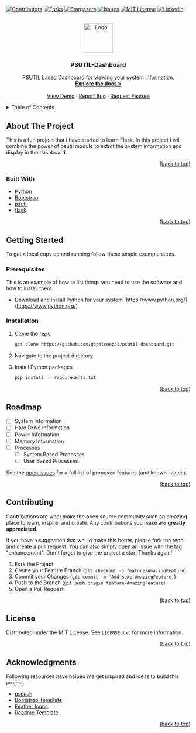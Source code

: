 <!-- Improved compatibility of back to top link: See: https://github.com/othneildrew/Best-README-Template/pull/73 -->
<a name="readme-top"></a>
<!--
*** Thanks for checking out the Best-README-Template. If you have a suggestion
*** that would make this better, please fork the repo and create a pull request
*** or simply open an issue with the tag "enhancement".
*** Don't forget to give the project a star!
*** Thanks again! Now go create something AMAZING! :D
-->



<!-- PROJECT SHIELDS -->
<!--
*** I'm using markdown "reference style" links for readability.
*** Reference links are enclosed in brackets [ ] instead of parentheses ( ).
*** See the bottom of this document for the declaration of the reference variables
*** for contributors-url, forks-url, etc. This is an optional, concise syntax you may use.
*** https://www.markdownguide.org/basic-syntax/#reference-style-links
-->
[![Contributors][contributors-shield]][contributors-url]
[![Forks][forks-shield]][forks-url]
[![Stargazers][stars-shield]][stars-url]
[![Issues][issues-shield]][issues-url]
[![MIT License][license-shield]][license-url]
[![LinkedIn][linkedin-shield]][linkedin-url]



<!-- PROJECT LOGO -->
<br />
<div align="center">
  <a href="https://github.com/gopalcnepal/psutil-dashboard">
    <img src="images/logo.png" alt="Logo" width="80" height="80">
  </a>

<h3 align="center">PSUTIL-Dashboard</h3>

  <p align="center">
    PSUTIL based Dashboard for viewing your system information.
    <br />
    <a href="https://github.com/gopalcnepal/psutil-dashboard"><strong>Explore the docs »</strong></a>
    <br />
    <br />
    <a href="https://github.com/gopalcnepal/psutil-dashboard">View Demo</a>
    ·
    <a href="https://github.com/gopalcnepal/psutil-dashboard/issues">Report Bug</a>
    ·
    <a href="https://github.com/gopalcnepal/psutil-dashboard/issues">Request Feature</a>
  </p>
</div>



<!-- TABLE OF CONTENTS -->
<details>
  <summary>Table of Contents</summary>
  <ol>
    <li>
      <a href="#about-the-project">About The Project</a>
      <ul>
        <li><a href="#built-with">Built With</a></li>
      </ul>
    </li>
    <li>
      <a href="#getting-started">Getting Started</a>
      <ul>
        <li><a href="#prerequisites">Prerequisites</a></li>
        <li><a href="#installation">Installation</a></li>
      </ul>
    </li>
    <li><a href="#usage">Usage</a></li>
    <li><a href="#roadmap">Roadmap</a></li>
    <li><a href="#contributing">Contributing</a></li>
    <li><a href="#license">License</a></li>
    <li><a href="#contact">Contact</a></li>
    <li><a href="#acknowledgments">Acknowledgments</a></li>
  </ol>
</details>



<!-- ABOUT THE PROJECT -->
## About The Project

This is a fun project that I have started to learn Flask. In this project I will combine the power of psutil module to extrct the system information and display in the dashboard.

<p align="right">(<a href="#readme-top">back to top</a>)</p>



### Built With

* [Python](https://www.python.org/)
* [Bootstrap][Bootstrap-url]
* [psutil](https://github.com/giampaolo/psutil)
* [flask](https://flask.palletsprojects.com/)

<p align="right">(<a href="#readme-top">back to top</a>)</p>



<!-- GETTING STARTED -->
## Getting Started

To get a local copy up and running follow these simple example steps.

### Prerequisites

This is an example of how to list things you need to use the software and how to install them.
* Download and install Python for your system [https://www.python.org/](https://www.python.org/)

### Installation

1. Clone the repo
   ```sh
   git clone https://github.com/gopalcnepal/psutil-dashboard.git
   ```
2. Navigate to the project directory

3. Install Python packages
   ```sh
   pip install -r requirements.txt
   ```

<p align="right">(<a href="#readme-top">back to top</a>)</p>


<!-- ROADMAP -->
## Roadmap

- [ ] System Information
- [ ] Hard Drive Information
- [ ] Power Information
- [ ] Memory Information
- [ ] Processes 
    - [ ] System Based Processes
    - [ ] User Based Processes

See the [open issues](https://github.com/gopalcnepal/psutil-dashboard/issues) for a full list of proposed features (and known issues).

<p align="right">(<a href="#readme-top">back to top</a>)</p>



<!-- CONTRIBUTING -->
## Contributing

Contributions are what make the open source community such an amazing place to learn, inspire, and create. Any contributions you make are **greatly appreciated**.

If you have a suggestion that would make this better, please fork the repo and create a pull request. You can also simply open an issue with the tag "enhancement".
Don't forget to give the project a star! Thanks again!

1. Fork the Project
2. Create your Feature Branch (`git checkout -b feature/AmazingFeature`)
3. Commit your Changes (`git commit -m 'Add some AmazingFeature'`)
4. Push to the Branch (`git push origin feature/AmazingFeature`)
5. Open a Pull Request

<p align="right">(<a href="#readme-top">back to top</a>)</p>



<!-- LICENSE -->
## License

Distributed under the MIT License. See `LICENSE.txt` for more information.

<p align="right">(<a href="#readme-top">back to top</a>)</p>



<!-- ACKNOWLEDGMENTS -->
## Acknowledgments

Following resources have helped me get inspired and ideas to build this project.
* [psdash](https://github.com/Jahaja/psdash)
* [Bootstrap Template](https://getbootstrap.com/docs/5.2/examples/dashboard/)
* [Feather Icons](https://feathericons.com/)
* [Readme Template](https://github.com/othneildrew/Best-README-Template)

<p align="right">(<a href="#readme-top">back to top</a>)</p>



<!-- MARKDOWN LINKS & IMAGES -->
<!-- https://www.markdownguide.org/basic-syntax/#reference-style-links -->
[contributors-shield]: https://img.shields.io/github/contributors/gopalcnepal/psutil-dashboard.svg?style=for-the-badge
[contributors-url]: https://github.com/gopalcnepal/psutil-dashboard/graphs/contributors
[forks-shield]: https://img.shields.io/github/forks/gopalcnepal/psutil-dashboard.svg?style=for-the-badge
[forks-url]: https://github.com/gopalcnepal/psutil-dashboard/network/members
[stars-shield]: https://img.shields.io/github/stars/gopalcnepal/psutil-dashboard.svg?style=for-the-badge
[stars-url]: https://github.com/gopalcnepal/psutil-dashboard/stargazers
[issues-shield]: https://img.shields.io/github/issues/gopalcnepal/psutil-dashboard.svg?style=for-the-badge
[issues-url]: https://github.com/gopalcnepal/psutil-dashboard/issues
[license-shield]: https://img.shields.io/github/license/gopalcnepal/psutil-dashboard.svg?style=for-the-badge
[license-url]: https://github.com/gopalcnepal/psutil-dashboard/blob/master/LICENSE.txt
[linkedin-shield]: https://img.shields.io/badge/-LinkedIn-black.svg?style=for-the-badge&logo=linkedin&colorB=555
[linkedin-url]: https://linkedin.com/in/gopalcnepal
[Bootstrap.com]: https://img.shields.io/badge/Bootstrap-563D7C?style=for-the-badge&logo=bootstrap&logoColor=white
[Bootstrap-url]: https://getbootstrap.com